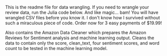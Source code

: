 This is the readme file for data wrangling. If you need to wrangle your review data, run the Julia code below. 
And like magic... bam! You will have wrangled CSV files before you know it. I don't know how I survived without such a miraculous piece of code. 
Order now for 3 easy payments of $19.99! 


Also contains the Amazon Data Cleaner which prepares the Amazon Reviews for Sentiment analysis and machine learning output. Cleans the data to contain only the score, clean_text, four sentiment scores, and word count to be tested in the machine learning model.  
